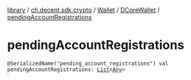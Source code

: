 [library](../../../index.md) / [ch.decent.sdk.crypto](../../index.md) / [Wallet](../index.md) / [DCoreWallet](index.md) / [pendingAccountRegistrations](./pending-account-registrations.md)

# pendingAccountRegistrations

`@SerializedName("pending_account_registrations") val pendingAccountRegistrations: `[`List`](https://kotlinlang.org/api/latest/jvm/stdlib/kotlin.collections/-list/index.html)`<`[`Any`](https://kotlinlang.org/api/latest/jvm/stdlib/kotlin/-any/index.html)`>`